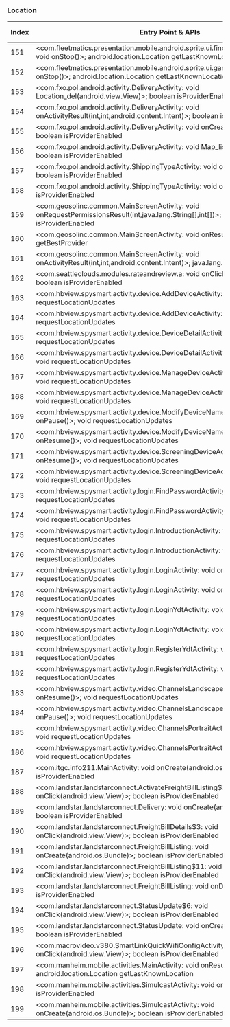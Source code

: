 ### Location
| Index | Entry Point & APIs | Screen shot | Resource id | Label |
| ------------- | ------------- | ------------- |-------------|-------------|
| 151 | <com.fleetmatics.presentation.mobile.android.sprite.ui.findnearest.AtvFindNearest: void onStop()>; android.location.Location getLastKnownLocation | ![](D:\COSMOS\output\py\Play_win8\Business\com.fleetmatics.presentation.mobile.android.sprite\com.fleetmatics.presentation.mobile.android.sprite.ui.findnearest.AtvFindNearest.png) |  | |
| 152 | <com.fleetmatics.presentation.mobile.android.sprite.ui.garmin.AtvGarminMap: void onStop()>; android.location.Location getLastKnownLocation | ![](D:\COSMOS\output\py\Play_win8\Business\com.fleetmatics.presentation.mobile.android.sprite\com.fleetmatics.presentation.mobile.android.sprite.ui.garmin.AtvGarminMap.png) |  | |
| 153 | <com.fxo.pol.android.activity.DeliveryActivity: void Location_del(android.view.View)>; boolean isProviderEnabled | ![](D:\COSMOS\output\py\Play_win8\Business\com.fxo.pol\com.fxo.pol.android.activity.DeliveryActivity.png) |  | |
| 154 | <com.fxo.pol.android.activity.DeliveryActivity: void onActivityResult(int,int,android.content.Intent)>; boolean isProviderEnabled | ![](D:\COSMOS\output\py\Play_win8\Business\com.fxo.pol\com.fxo.pol.android.activity.DeliveryActivity.png) |  | |
| 155 | <com.fxo.pol.android.activity.DeliveryActivity: void onCreate(android.os.Bundle)>; boolean isProviderEnabled | ![](D:\COSMOS\output\py\Play_win8\Business\com.fxo.pol\com.fxo.pol.android.activity.DeliveryActivity.png) |  | |
| 156 | <com.fxo.pol.android.activity.DeliveryActivity: void Map_list(android.view.View)>; boolean isProviderEnabled | ![](D:\COSMOS\output\py\Play_win8\Business\com.fxo.pol\com.fxo.pol.android.activity.DeliveryActivity.png) |  | |
| 157 | <com.fxo.pol.android.activity.ShippingTypeActivity: void onBackPressed()>; boolean isProviderEnabled | ![](D:\COSMOS\output\py\Play_win8\Business\com.fxo.pol\com.fxo.pol.android.activity.ShippingTypeActivity.png) |  | |
| 158 | <com.fxo.pol.android.activity.ShippingTypeActivity: void onStart()>; boolean isProviderEnabled | ![](D:\COSMOS\output\py\Play_win8\Business\com.fxo.pol\com.fxo.pol.android.activity.ShippingTypeActivity.png) |  | |
| 159 | <com.geosolinc.common.MainScreenActivity: void onRequestPermissionsResult(int,java.lang.String[],int[])>; boolean isProviderEnabled | ![](D:\COSMOS\output\py\Play_win8\Business\com.geosolinc.efmobile\com.geosolinc.common.MainScreenActivity.png) |  | |
| 160 | <com.geosolinc.common.MainScreenActivity: void onResume()>; java.lang.String getBestProvider | ![](D:\COSMOS\output\py\Play_win8\Business\com.geosolinc.efmobile\com.geosolinc.common.MainScreenActivity.png) |  | |
| 161 | <com.geosolinc.common.MainScreenActivity: void onActivityResult(int,int,android.content.Intent)>; java.lang.String getBestProvider | ![](D:\COSMOS\output\py\Play_win8\Business\com.geosolinc.efmobile\com.geosolinc.common.MainScreenActivity.png) |  | |
| 162 | <com.seattleclouds.modules.rateandreview.a: void onClick(android.view.View)>; boolean isProviderEnabled | ![](D:\COSMOS\output\py\Play_win8\Personalization\com.fnafwallpapers.treasureshine\com.seattleclouds.modules.rateandreview.NewRateAndCommentActivity.png) |  | |
| 163 | <com.hbview.spysmart.activity.device.AddDeviceActivity: void onPause()>; void requestLocationUpdates | ![](D:\COSMOS\output\py\Play_win8\Business\com.hbview.spysmart\com.hbview.spysmart.activity.device.AddDeviceActivity.png) |  | |
| 164 | <com.hbview.spysmart.activity.device.AddDeviceActivity: void onResume()>; void requestLocationUpdates | ![](D:\COSMOS\output\py\Play_win8\Business\com.hbview.spysmart\com.hbview.spysmart.activity.device.AddDeviceActivity.png) |  | |
| 165 | <com.hbview.spysmart.activity.device.DeviceDetailActivity: void onPause()>; void requestLocationUpdates | ![](D:\COSMOS\output\py\Play_win8\Business\com.hbview.spysmart\com.hbview.spysmart.activity.device.DeviceDetailActivity.png) |  | |
| 166 | <com.hbview.spysmart.activity.device.DeviceDetailActivity: void onResume()>; void requestLocationUpdates | ![](D:\COSMOS\output\py\Play_win8\Business\com.hbview.spysmart\com.hbview.spysmart.activity.device.DeviceDetailActivity.png) |  | |
| 167 | <com.hbview.spysmart.activity.device.ManageDeviceActivity: void onResume()>; void requestLocationUpdates | ![](D:\COSMOS\output\py\Play_win8\Business\com.hbview.spysmart\com.hbview.spysmart.activity.device.ManageDeviceActivity.png) |  | |
| 168 | <com.hbview.spysmart.activity.device.ManageDeviceActivity: void onPause()>; void requestLocationUpdates | ![](D:\COSMOS\output\py\Play_win8\Business\com.hbview.spysmart\com.hbview.spysmart.activity.device.ManageDeviceActivity.png) |  | |
| 169 | <com.hbview.spysmart.activity.device.ModifyDeviceNameActivity: void onPause()>; void requestLocationUpdates | ![](D:\COSMOS\output\py\Play_win8\Business\com.hbview.spysmart\com.hbview.spysmart.activity.device.ModifyDeviceNameActivity.png) |  | |
| 170 | <com.hbview.spysmart.activity.device.ModifyDeviceNameActivity: void onResume()>; void requestLocationUpdates | ![](D:\COSMOS\output\py\Play_win8\Business\com.hbview.spysmart\com.hbview.spysmart.activity.device.ModifyDeviceNameActivity.png) |  | |
| 171 | <com.hbview.spysmart.activity.device.ScreeningDeviceActivity: void onResume()>; void requestLocationUpdates | ![](D:\COSMOS\output\py\Play_win8\Business\com.hbview.spysmart\com.hbview.spysmart.activity.device.ScreeningDeviceActivity.png) |  | |
| 172 | <com.hbview.spysmart.activity.device.ScreeningDeviceActivity: void onPause()>; void requestLocationUpdates | ![](D:\COSMOS\output\py\Play_win8\Business\com.hbview.spysmart\com.hbview.spysmart.activity.device.ScreeningDeviceActivity.png) |  | |
| 173 | <com.hbview.spysmart.activity.login.FindPasswordActivity: void onPause()>; void requestLocationUpdates | ![](D:\COSMOS\output\py\Play_win8\Business\com.hbview.spysmart\com.hbview.spysmart.activity.login.FindPasswordActivity.png) |  | |
| 174 | <com.hbview.spysmart.activity.login.FindPasswordActivity: void onResume()>; void requestLocationUpdates | ![](D:\COSMOS\output\py\Play_win8\Business\com.hbview.spysmart\com.hbview.spysmart.activity.login.FindPasswordActivity.png) |  | |
| 175 | <com.hbview.spysmart.activity.login.IntroductionActivity: void onPause()>; void requestLocationUpdates | ![](D:\COSMOS\output\py\Play_win8\Business\com.hbview.spysmart\com.hbview.spysmart.activity.login.IntroductionActivity.png) |  | |
| 176 | <com.hbview.spysmart.activity.login.IntroductionActivity: void onResume()>; void requestLocationUpdates | ![](D:\COSMOS\output\py\Play_win8\Business\com.hbview.spysmart\com.hbview.spysmart.activity.login.IntroductionActivity.png) |  | |
| 177 | <com.hbview.spysmart.activity.login.LoginActivity: void onResume()>; void requestLocationUpdates | ![](D:\COSMOS\output\py\Play_win8\Business\com.hbview.spysmart\com.hbview.spysmart.activity.login.LoginActivity.png) |  | |
| 178 | <com.hbview.spysmart.activity.login.LoginActivity: void onPause()>; void requestLocationUpdates | ![](D:\COSMOS\output\py\Play_win8\Business\com.hbview.spysmart\com.hbview.spysmart.activity.login.LoginActivity.png) |  | |
| 179 | <com.hbview.spysmart.activity.login.LoginYdtActivity: void onResume()>; void requestLocationUpdates | ![](D:\COSMOS\output\py\Play_win8\Business\com.hbview.spysmart\com.hbview.spysmart.activity.login.LoginYdtActivity.png) |  | |
| 180 | <com.hbview.spysmart.activity.login.LoginYdtActivity: void onPause()>; void requestLocationUpdates | ![](D:\COSMOS\output\py\Play_win8\Business\com.hbview.spysmart\com.hbview.spysmart.activity.login.LoginYdtActivity.png) |  | |
| 181 | <com.hbview.spysmart.activity.login.RegisterYdtActivity: void onResume()>; void requestLocationUpdates | ![](D:\COSMOS\output\py\Play_win8\Business\com.hbview.spysmart\com.hbview.spysmart.activity.login.RegisterYdtActivity.png) |  | |
| 182 | <com.hbview.spysmart.activity.login.RegisterYdtActivity: void onPause()>; void requestLocationUpdates | ![](D:\COSMOS\output\py\Play_win8\Business\com.hbview.spysmart\com.hbview.spysmart.activity.login.RegisterYdtActivity.png) |  | |
| 183 | <com.hbview.spysmart.activity.video.ChannelsLandscapeActivity: void onResume()>; void requestLocationUpdates | ![](D:\COSMOS\output\py\Play_win8\Business\com.hbview.spysmart\com.hbview.spysmart.activity.video.ChannelsLandscapeActivity.png) |  | |
| 184 | <com.hbview.spysmart.activity.video.ChannelsLandscapeActivity: void onPause()>; void requestLocationUpdates | ![](D:\COSMOS\output\py\Play_win8\Business\com.hbview.spysmart\com.hbview.spysmart.activity.video.ChannelsLandscapeActivity.png) |  | |
| 185 | <com.hbview.spysmart.activity.video.ChannelsPortraitActivity: void onResume()>; void requestLocationUpdates | ![](D:\COSMOS\output\py\Play_win8\Business\com.hbview.spysmart\com.hbview.spysmart.activity.video.ChannelsPortraitActivity.png) |  | |
| 186 | <com.hbview.spysmart.activity.video.ChannelsPortraitActivity: void onPause()>; void requestLocationUpdates | ![](D:\COSMOS\output\py\Play_win8\Business\com.hbview.spysmart\com.hbview.spysmart.activity.video.ChannelsPortraitActivity.png) |  | |
| 187 | <com.itgc.info211.MainActivity: void onCreate(android.os.Bundle)>; boolean isProviderEnabled | ![](D:\COSMOS\output\py\Play_win8\Business\com.itgc.info211\com.itgc.info211.MainActivity.png) |  | |
| 188 | <com.landstar.landstarconnect.ActivateFreightBillListing$11: void onClick(android.view.View)>; boolean isProviderEnabled | ![](D:\COSMOS\output\py\Play_win8\Business\com.landstar.landstarconnect\com.landstar.landstarconnect.ActivateFreightBillListing.png) |  | |
| 189 | <com.landstar.landstarconnect.Delivery: void onCreate(android.os.Bundle)>; boolean isProviderEnabled | ![](D:\COSMOS\output\py\Play_win8\Business\com.landstar.landstarconnect\com.landstar.landstarconnect.Delivery.png) |  | |
| 190 | <com.landstar.landstarconnect.FreightBillDetails$3: void onClick(android.view.View)>; boolean isProviderEnabled | ![](D:\COSMOS\output\py\Play_win8\Business\com.landstar.landstarconnect\com.landstar.landstarconnect.FreightBillDetails.png) |  | |
| 191 | <com.landstar.landstarconnect.FreightBillListing: void onCreate(android.os.Bundle)>; boolean isProviderEnabled | ![](D:\COSMOS\output\py\Play_win8\Business\com.landstar.landstarconnect\com.landstar.landstarconnect.FreightBillListing.png) |  | |
| 192 | <com.landstar.landstarconnect.FreightBillListing$11: void onClick(android.view.View)>; boolean isProviderEnabled | ![](D:\COSMOS\output\py\Play_win8\Business\com.landstar.landstarconnect\com.landstar.landstarconnect.FreightBillListing.png) |  | |
| 193 | <com.landstar.landstarconnect.FreightBillListing: void onDestroy()>; boolean isProviderEnabled | ![](D:\COSMOS\output\py\Play_win8\Business\com.landstar.landstarconnect\com.landstar.landstarconnect.FreightBillListing.png) |  | |
| 194 | <com.landstar.landstarconnect.StatusUpdate$6: void onClick(android.view.View)>; boolean isProviderEnabled | ![](D:\COSMOS\output\py\Play_win8\Business\com.landstar.landstarconnect\com.landstar.landstarconnect.StatusUpdate.png) |  | |
| 195 | <com.landstar.landstarconnect.StatusUpdate: void onCreate(android.os.Bundle)>; boolean isProviderEnabled | ![](D:\COSMOS\output\py\Play_win8\Business\com.landstar.landstarconnect\com.landstar.landstarconnect.StatusUpdate.png) |  | |
| 196 | <com.macrovideo.v380.SmartLinkQuickWifiConfigActivity: void onClick(android.view.View)>; boolean isProviderEnabled | ![](D:\COSMOS\output\py\Play_win8\Business\com.macrovideo.v380\com.macrovideo.v380.SmartLinkQuickWifiConfigActivity.png) |  | |
| 197 | <com.manheim.mobile.activities.MainActivity: void onResume()>; android.location.Location getLastKnownLocation | ![](D:\COSMOS\output\py\Play_win8\Business\com.manheim.mobile\com.manheim.mobile.activities.MainActivity.png) |  | |
| 198 | <com.manheim.mobile.activities.SimulcastActivity: void onResume()>; boolean isProviderEnabled | ![](D:\COSMOS\output\py\Play_win8\Business\com.manheim.mobile\com.manheim.mobile.activities.SimulcastActivity.png) |  | |
| 199 | <com.manheim.mobile.activities.SimulcastActivity: void onCreate(android.os.Bundle)>; boolean isProviderEnabled | ![](D:\COSMOS\output\py\Play_win8\Business\com.manheim.mobile\com.manheim.mobile.activities.SimulcastActivity.png) |  | |

